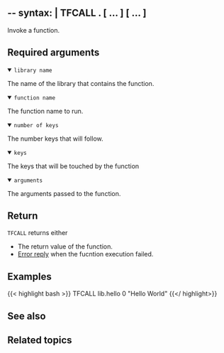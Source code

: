 --
syntax: |
    TFCALL <library name>.<function name> <number of keys> [<key1> ... <keyn>] [<arg1> ... <argn>]
--

Invoke a function.

## Required arguments

<details open>
<summary><code>library name</code></summar>

The name of the library that contains the function.
</details>

<details open>
<summary><code>function name</code></summar>

The function name to run.
</details>

<details open>
<summary><code>number of keys</code></summar>

The number keys that will follow.
</details>

<details open>
<summary><code>keys</code></summary>

The keys that will be touched by the function
</details>

<details open>
<summary><code>arguments</code></summary>

The arguments passed to the function.
</details>

## Return

`TFCALL` returns either

* The return value of the function.
* [Error reply](/docs/reference/protocol-spec/#resp-errors) when the fucntion execution failed.

## Examples

{{< highlight bash >}}
TFCALL lib.hello 0
"Hello World"
{{</ highlight>}}

## See also

## Related topics